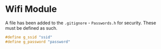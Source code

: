 # Wifi Module

A file has been added to the `.gitignore` - `Passwords.h` for security.
These must be defined as such.

```cpp
#define g_ssid "ssid"
#define g_password "password"
```